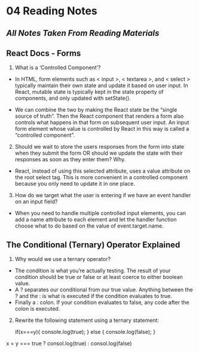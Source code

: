 # 04 Reading Notes

## *All Notes Taken From Reading Materials*

## React Docs - Forms

1. What is a ‘Controlled Component’?

  * In HTML, form elements such as < input >, < textarea >, and < select > typically maintain their own state and update it based on user input. In React, mutable state is typically kept in the state property of components, and only updated with setState(). 

  * We can combine the two by making the React state be the “single source of truth”. Then the React component that renders a form also controls what happens in that form on subsequent user input. An input form element whose value is controlled by React in this way is called a “controlled component”.

2. Should we wait to store the users responses from the form into state when they submit the form OR should we update the state with their responses as soon as they enter them? Why.

  * React, instead of using this selected attribute, uses a value attribute on the root select tag. This is more convenient in a controlled component because you only need to update it in one place.

3. How do we target what the user is entering if we have an event handler on an input field?

  * When you need to handle multiple controlled input elements, you can add a name attribute to each element and let the handler function choose what to do based on the value of event.target.name.


## The Conditional (Ternary) Operator Explained

1. Why would we use a ternary operator?

  * The condition is what you’re actually testing. The result of your condition should be true or false or at least coerce to either boolean value.
  * A ? separates our conditional from our true value. Anything between the ? and the : is what is executed if the condition evaluates to true.
  * Finally a : colon. If your condition evaluates to false, any code after the colon is executed.

2. Rewrite the following statement using a ternary statement:

    if(x===y){
    console.log(true);
  } else {
    console.log(false);
  }

  x = y === true ? consol.log(true) : consol.log(false) 